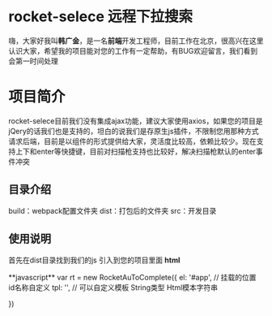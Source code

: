 # rocket-selece 远程下拉搜索 

嗨，大家好我叫**韩广金**，是一名**前端**开发工程师，目前工作在北京，很高兴在这里认识大家，希望我的项目能对您的工作有一定帮助，有BUG欢迎留言，我们看到会第一时间处理

# 项目简介

rocket-selece目前我们没有集成ajax功能，建议大家使用axios，如果您的项目是jQery的话我们也是支持的，坦白的说我们是存原生js插件，不限制您用那种方式请求后端，目前是以组件的形式提供给大家，灵活度比较高，依赖比较少。现在支持上下和enter等快捷键，目前对扫描枪支持也比较好，解决扫描枪默认的enter事件冲突

## 目录介绍

build：webpack配置文件夹
dist：打包后的文件夹
src：开发目录 

## 使用说明

首先在dist目录找到我们的js 引入到您的项目里面
**html**
<div id="app"></div>
**javascript**
var rt = new RocketAuToComplete({
	el: '#app', // 挂载的位置 id名称自定义
	tpl: '', // 可以自定义模板 String类型  Html模本字符串
	
})
